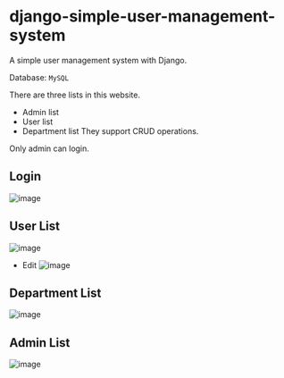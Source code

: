 # django-simple-user-management-system
A simple user management system with Django.

Database: `MySQL`

There are three lists in this website.
- Admin list
- User list
- Department list
They support CRUD operations.

Only admin can login.

## Login
![image](https://user-images.githubusercontent.com/40858520/151502827-4b226cd4-a976-4621-8830-f37bb67436f4.png)

## User List
![image](https://user-images.githubusercontent.com/40858520/151502381-9209f34c-e15f-4807-ab95-cd4119823daa.png)
- Edit
![image](https://user-images.githubusercontent.com/40858520/151502484-1e896bd7-47ea-4e9e-b50e-f7da88547d3e.png)

## Department List
![image](https://user-images.githubusercontent.com/40858520/151502595-5b1fe550-2e3c-4feb-9f80-bd9697f79036.png)

## Admin List
![image](https://user-images.githubusercontent.com/40858520/151502628-f3f25e54-84b3-47d3-b8ad-d966d20bb2c3.png)
